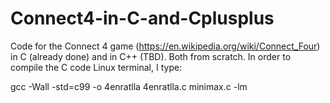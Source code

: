 # Connect4-in-C-and-Cplusplus
Code for the Connect 4 game (https://en.wikipedia.org/wiki/Connect_Four) in C (already done) and in C++ (TBD). Both from scratch.
In order to compile the C code Linux terminal, I type:

gcc -Wall -std=c99 -o 4enratlla 4enratlla.c minimax.c -lm
